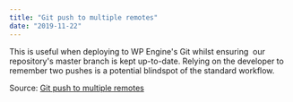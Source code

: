 ```yaml
---
title: "Git push to multiple remotes"
date: "2019-11-22"
---
```


This is useful when deploying to WP Engine's Git whilst ensuring  our repository's master branch is kept up-to-date. Relying on the developer to remember two pushes is a potential blindspot of the standard workflow.

Source: [Git push to multiple remotes](http://blog.deadlypenguin.com/blog/2016/05/02/git-push-multiple-remotes/)
